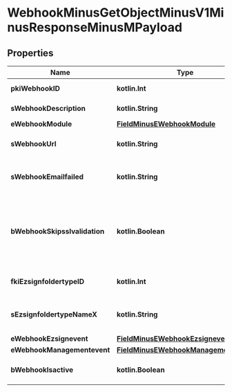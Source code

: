 
# WebhookMinusGetObjectMinusV1MinusResponseMinusMPayload

## Properties
Name | Type | Description | Notes
------------ | ------------- | ------------- | -------------
**pkiWebhookID** | **kotlin.Int** | The unique ID of the Webhook | 
**sWebhookDescription** | **kotlin.String** | The description of the Webhook | 
**eWebhookModule** | [**FieldMinusEWebhookModule**](FieldMinusEWebhookModule.md) |  | 
**sWebhookUrl** | **kotlin.String** | The URL of the Webhook callback | 
**sWebhookEmailfailed** | **kotlin.String** | The email that will receive the Webhook in case all attempts fail | 
**bWebhookSkipsslvalidation** | **kotlin.Boolean** | Wheter the server&#39;s SSL certificate should be validated or not. Not recommended to skip for production use | 
**fkiEzsignfoldertypeID** | **kotlin.Int** | The unique ID of the Ezsignfoldertype. |  [optional]
**sEzsignfoldertypeNameX** | **kotlin.String** | The name of the Ezsignfoldertype in the language of the requester |  [optional]
**eWebhookEzsignevent** | [**FieldMinusEWebhookEzsignevent**](FieldMinusEWebhookEzsignevent.md) |  |  [optional]
**eWebhookManagementevent** | [**FieldMinusEWebhookManagementevent**](FieldMinusEWebhookManagementevent.md) |  |  [optional]
**bWebhookIsactive** | **kotlin.Boolean** | Whether the Webhook is active or not |  [optional]



